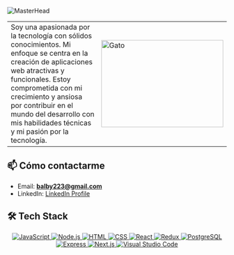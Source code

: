 ![MasterHead](https://www.houston-pc.com/wp-content/uploads/2016/05/Custom-Coding-Houston-TX-Houston-PC-Services.png)

<table>
  <tr>
    <td width="50%">
      Soy una apasionada por la tecnología con sólidos conocimientos. Mi enfoque se centra en la creación de aplicaciones web atractivas y funcionales. Estoy comprometida con mi crecimiento y ansiosa por contribuir en el mundo del desarrollo con mis habilidades técnicas y mi pasión por la tecnología.
    </td>
    <td width="50%">
      <img src="https://giphy.com/gifs/Sushiboxru-cat-kitten-sushistik-f6hnhHkks8bk4jwjh3/fullscreen" alt="Gato" width="280" height="200">
    </td>
  </tr>
</table>

## 📫 Cómo contactarme

- Email: **balby223@gmail.com**
- LinkedIn: [LinkedIn Profile](https://www.linkedin.com/in/alejandra-león-b080a8234)

## 🛠 Tech Stack

<p align="center">
  <a href="https://developer.mozilla.org/en-US/docs/Web/JavaScript">
    <img src="https://img.shields.io/badge/-JavaScript-05122A?style=flat&logo=javascript" alt="JavaScript">
  </a>
  <a href="https://nodejs.org">
    <img src="https://img.shields.io/badge/-Node.js-05122A?style=flat&logo=node.js" alt="Node.js">
  </a>
  <a href="https://developer.mozilla.org/en-US/docs/Web/HTML">
    <img src="https://img.shields.io/badge/-HTML-05122A?style=flat&logo=HTML5" alt="HTML">
  </a>
  <a href="https://developer.mozilla.org/en-US/docs/Web/CSS">
    <img src="https://img.shields.io/badge/-CSS-05122A?style=flat&logo=CSS3&logoColor=1572B6" alt="CSS">
  </a>
  <a href="https://reactjs.org">
    <img src="https://img.shields.io/badge/-React-05122A?style=flat&logo=react" alt="React">
  </a>
  <a href="https://redux.js.org">
    <img src="https://img.shields.io/badge/-Redux-05122A?style=flat&logo=redux" alt="Redux">
  </a>
  <a href="https://www.postgresql.org">
    <img src="https://img.shields.io/badge/-PostgreSQL-05122A?style=flat&logo=postgresql" alt="PostgreSQL">
  </a>
  <a href="https://expressjs.com">
    <img src="https://img.shields.io/badge/-Express-05122A?style=flat&logo=express" alt="Express">
  </a>
  <a href="https://nextjs.org">
    <img src="https://img.shields.io/badge/-Next.js-05122A?style=flat&logo=next-dot-js" alt="Next.js">
  </a>
  <a href="https://code.visualstudio.com">
    <img src="https://img.shields.io/badge/-Visual%20Studio%20Code-05122A?style=flat&logo=visual-studio-code&logoColor=007ACC" alt="Visual Studio Code">
  </a>
</p>
